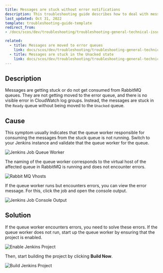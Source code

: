 ```yaml
---
title: Messages are stuck without error notifications
description: This troubleshooting guide describes how to deal with messages that get stuck in queues without visible error notifications
last_updated: Oct 31, 2022
template: troubleshooting-guide-template
redirect_from:
- /docs/scos/dev/troubleshooting/troubleshooting-general-technical-issues/troubleshooting-rabbitmq/messages-are-stuck-without-error-notifications.html

related:
  - title: Messages are moved to error queues
    link: docs/scos/dev/troubleshooting/troubleshooting-general-technical-issues/troubleshooting-rabbitmq/messages-are-moved-to-error-queues.html
  - title: Messages are stuck in the Unacked state
    link: docs/scos/dev/troubleshooting/troubleshooting-general-technical-issues/troubleshooting-rabbitmq/messages-are-stuck-in-the-unacked-state.html
---
```


## Description

Messages are getting stuck or do not get consumed from RabbitMQ queues. They are not getting moved to the error queue, and there is no visible error in CloudWatch log groups. Instead, the messages are stuck in the `Ready` queue without being moved to the `Unacked` queue.

## Cause

This symptom usually indicates that the queue worker responsible for consuming the messages from the stuck queue is not running. Switch to your Jenkins instance and validate that the queue worker for the queue.

![Jenkins Job Queue Worker](https://spryker.s3.eu-central-1.amazonaws.com/docs/scos/dev/troubleshooting/troubleshooting-general-technical-issues/rabbit_mq_troublehsooting_find_queue_worker.png)

The naming of the queue worker corresponds to the virtual host of the affected queue in RabbitMQ is running and does not encounter errors.

![Rabbit MQ Vhosts](https://spryker.s3.eu-central-1.amazonaws.com/docs/scos/dev/troubleshooting/troubleshooting-general-technical-issues/rabbit_mq_troublehsooting_find_vhosts_name.png)

If the queue worker runs but encounters errors, you can view the error message. For this, click the job and open the console output.

![Jenkins Job Console Output](https://spryker.s3.eu-central-1.amazonaws.com/docs/scos/dev/troubleshooting/troubleshooting-general-technical-issues/rabbit_mq_troubleshooting_find_console_output.png)

## Solution

If the queue worker encounters errors, you need to solve these errors. If the queue worker does not run, start up the queue worker by ensuring that the project is enabled.

![Enable Jenkins Project](https://spryker.s3.eu-central-1.amazonaws.com/docs/scos/dev/troubleshooting/troubleshooting-general-technical-issues/rabbit_mq_troubleshooting_enable_project.png)

Then, start building the project by clicking **Build Now**.

![Build Jenkins Project](https://spryker.s3.eu-central-1.amazonaws.com/docs/scos/dev/troubleshooting/troubleshooting-general-technical-issues/rabbit_mq_troubleshooting_queue_worker_build_now.png)
